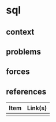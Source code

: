 # sql

## context  

## problems

## forces   

## references

| Item | Link(s) |
| :--- | ------- |
|      |         |